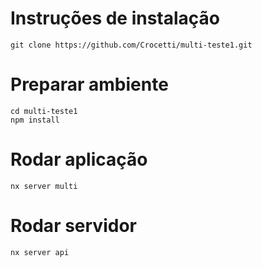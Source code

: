 # Instruções de instalação
```
git clone https://github.com/Crocetti/multi-teste1.git
```

# Preparar ambiente

```
cd multi-teste1
npm install 

```

# Rodar aplicação 
```
nx server multi 
```

# Rodar servidor
```
nx server api
```
